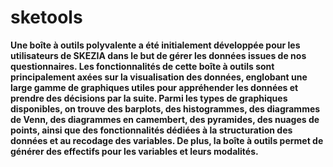 # sketools

**Une boîte à outils polyvalente a été initialement développée pour les utilisateurs de SKEZIA dans le but de gérer les données issues de nos questionnaires. Les fonctionnalités de cette boîte à outils sont principalement axées sur la visualisation des données, englobant une large gamme de graphiques utiles pour appréhender les données et prendre des décisions par la suite. Parmi les types de graphiques disponibles, on trouve des barplots, des histogrammes, des diagrammes de Venn, des diagrammes en camembert, des pyramides, des nuages de points, ainsi que des fonctionnalités dédiées à la structuration des données et au recodage des variables. De plus, la boîte à outils permet de générer des effectifs pour les variables et leurs modalités.**
